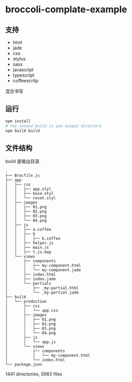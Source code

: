 # broccoli-complate-example

## 支持

- html
- jade
- css
- stylus
- sass
- javascript
- typescript
- coffeescritp

混合书写

## 运行
```bash
npm install
# the second build is you output directory
npm build build 
```

## 文件结构
build 是输出目录.

```
.
├── Brocfile.js
├── app
│   ├── css
│   │   ├── app.styl
│   │   ├── base.styl
│   │   └── reset.styl
│   ├── images
│   │   ├── 01.png
│   │   ├── 02.png
│   │   ├── 03.png
│   │   └── 04.png
│   ├── js
│   │   ├── a.coffee
│   │   ├── b
│   │   │   ├── b.coffee
│   │   ├── helper.js
│   │   ├── main.js
│   │   ├── t.js.map
│   └── views
│       ├── components
│       │   ├── my-component.html
│       │   └── my-component.jade
│       ├── index.html
│       ├── index.jade
│       └── partials
│           ├── _my-partial.html
│           └── _my-partial.jade
├── build
│   └── production
│       ├── css
│       │   └── app.css
│       ├── images
│       │   ├── 01.png
│       │   ├── 02.png
│       │   ├── 03.png
│       │   └── 04.png
│       ├── js
│       │   └── app.js
│       └── views
│           ├── components
│           │   └── my-component.html
│           └── index.html
└── package.json
```

1441 directories, 5983 files
